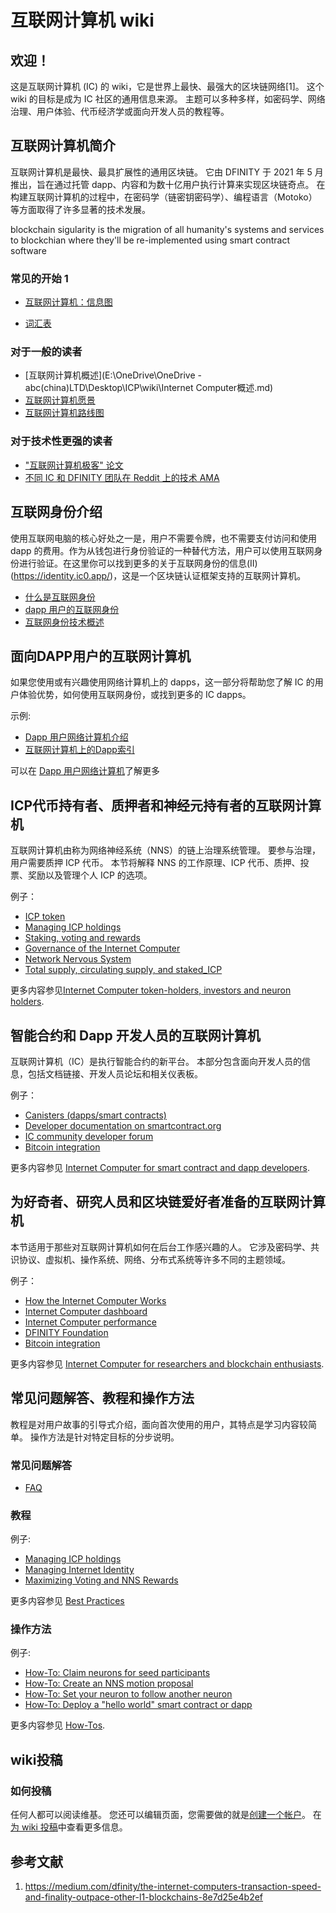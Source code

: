 # 互联网计算机 wiki

## 欢迎！

这是互联网计算机 (IC) 的 wiki，它是世界上最快、最强大的区块链网络[1]。 这个wiki 的目标是成为 IC 社区的通用信息来源。 主题可以多种多样，如密码学、网络治理、用户体验、代币经济学或面向开发人员的教程等。

## 互联网计算机简介

互联网计算机是最快、最具扩展性的通用区块链。 它由 DFINITY 于 2021 年 5 月推出，旨在通过托管 dapp、内容和为数十亿用户执行计算来实现区块链奇点。 在构建互联网计算机的过程中，在密码学（链密钥密码学）、编程语言（Motoko）等方面取得了许多显著的技术发展。

blockchain sigularity is the migration of all humanity's systems and services to blockchian where  they'll be re-implemented using smart contract software

### 常见的开始 1

- [互联网计算机：信息图](https://dfinity.org/icig.pdf)

- [词汇表](https://github.com/icpleague/icp-wiki/blob/master/docs/wiki/%E8%AF%8D%E6%B1%87%E8%A1%A8.md)

### 对于一般的读者

- [互联网计算机概述](E:\OneDrive\OneDrive - abc(china)LTD\Desktop\ICP\wiki\Internet Computer概述.md)
- [互联网计算机愿景](https://wiki.internetcomputer.org/wiki/Internet_Computer_vision)
- [互联网计算机路线图](https://dfinity.org/roadmap/)

### 对于技术性更强的读者

- ["互联网计算机极客" 论文](https://eprint.iacr.org/2022/087)
- [不同 IC 和 DFINITY 团队在 Reddit 上的技术 AMA](https://www.reddit.com/r/dfinity/comments/ozboyi/megathread_technical_amas/)

## 互联网身份介绍

使用互联网电脑的核心好处之一是，用户不需要令牌，也不需要支付访问和使用 dapp 的费用。作为从钱包进行身份验证的一种替代方法，用户可以使用互联网身份进行验证。在这里你可以找到更多的关于互联网身份的信息(II)(https://identity.ic0.app/)，这是一个区块链认证框架支持的互联网计算机。

- [什么是互联网身份](https://wiki.internetcomputer.org/wiki/What_is_Internet_Identity)
- [dapp 用户的互联网身份](https://wiki.internetcomputer.org/wiki/Internet_Identity_for_dapp_users)
- [互联网身份技术概述](https://wiki.internetcomputer.org/wiki/Internet_Identity_technical_overview)

## 面向DAPP用户的互联网计算机

如果您使用或有兴趣使用网络计算机上的 dapps，这一部分将帮助您了解 IC 的用户体验优势，如何使用互联网身份，或找到更多的 IC dapps。

示例:

- [Dapp 用户网络计算机介绍](https://wiki.internetcomputer.org/wiki/Introduction_to_the_Internet_Computer_for_dapp_users)
- [互联网计算机上的Dapp索引](Index_of_dapps_on_the_Internet_Computer)

可以在 [Dapp 用户网络计算机](https://wiki.internetcomputer.org/wiki/Internet_Computer_for_dapp_users)了解更多

## ICP代币持有者、质押者和神经元持有者的互联网计算机

互联网计算机由称为网络神经系统（NNS）的链上治理系统管理。 要参与治理，用户需要质押 ICP 代币。 本节将解释 NNS 的工作原理、ICP 代币、质押、投票、奖励以及管理个人 ICP 的选项。

例子：

- [ICP token](https://github.com/icpleague/icp-wiki/blob/master/docs/wiki/3-11%EF%BC%881%EF%BC%89%20ICP%20Token.md)
- [Managing ICP holdings](https://github.com/icpleague/icp-wiki/blob/master/docs/wiki/3-16%20Manage%20ICP%20holdings%20copy.md)
- [Staking, voting and rewards](https://wiki.internetcomputer.org/wiki/Staking,_voting_and_rewards)
- [Governance of the Internet Computer](https://wiki.internetcomputer.org/wiki/Governance_of_the_Internet_Computer)
- [Network Nervous System](https://wiki.internetcomputer.org/wiki/Network_Nervous_System)
- [Total supply, circulating supply, and staked_ICP](https://wiki.internetcomputer.org/wiki/Total_supply,_circulating_supply,_and_staked_ICP)

更多内容参见[Internet Computer token-holders, investors and neuron holders](https://wiki.internetcomputer.org/wiki/Internet_Computer_token-holders,_investors_and_neuron_holders).

## 智能合约和 Dapp 开发人员的互联网计算机

互联网计算机（IC）是执行智能合约的新平台。 本部分包含面向开发人员的信息，包括文档链接、开发人员论坛和相关仪表板。

例子：

- [Canisters (dapps/smart contracts)](https://wiki.internetcomputer.org/wiki/Canisters_(dapps/smart_contracts))
- [Developer documentation on smartcontract.org](https://smartcontracts.org/)
- [IC community developer forum](https://forum.dfinity.org/)
- [Bitcoin integration](https://wiki.internetcomputer.org/wiki/Bitcoin_integration)

更多内容参见 [Internet Computer for smart contract and dapp developers](https://wiki.internetcomputer.org/wiki/Internet_Computer_for_smart_contract_and_dapp_developers).

## 为好奇者、研究人员和区块链爱好者准备的互联网计算机

本节适用于那些对互联网计算机如何在后台工作感兴趣的人。 它涉及密码学、共识协议、虚拟机、操作系统、网络、分布式系统等许多不同的主题领域。

例子：

- [How the Internet Computer Works](https://dfinity.org/howitworks/)
- [Internet Computer dashboard](https://dashboard.internetcomputer.org/)
- [Internet Computer performance](https://wiki.internetcomputer.org/wiki/Internet_Computer_performance)
- [DFINITY Foundation](https://wiki.internetcomputer.org/wiki/DFINITY_Foundation)
- [Bitcoin integration](https://wiki.internetcomputer.org/wiki/Bitcoin_integration)

更多内容参见 [Internet Computer for researchers and blockchain enthusiasts](https://wiki.internetcomputer.org/w/index.php?title=Internet_Computer_for_researchers_and_blockchain_enthusiasts&action=edit&redlink=1).

## 常见问题解答、教程和操作方法

教程是对用户故事的引导式介绍，面向首次使用的用户，其特点是学习内容较简单。 操作方法是针对特定目标的分步说明。

### 常见问题解答

- [FAQ](https://wiki.internetcomputer.org/wiki/FAQ)

### 教程

例子:

- [Managing ICP holdings](https://wiki.internetcomputer.org/wiki/Managing_ICP_holdings)
- [Managing Internet Identity](https://wiki.internetcomputer.org/wiki/Managing_Internet_Identity)
- [Maximizing Voting and NNS Rewards](https://wiki.internetcomputer.org/wiki/Maximizing_Voting_and_NNS_Rewards)

更多内容参见 [Best Practices](https://wiki.internetcomputer.org/wiki/Best_Practices)

### 操作方法

例子:

- [How-To: Claim neurons for seed participants](https://wiki.internetcomputer.org/wiki/How-To:_Claim_neurons_for_seed_participants)
- [How-To: Create an NNS motion proposal](https://wiki.internetcomputer.org/wiki/How-To:_Create_an_NNS_motion_proposal)
- [How-To: Set your neuron to follow another neuron](https://wiki.internetcomputer.org/wiki/How-To:_Set_your_neuron_to_follow_another_neuron)
- [How-To: Deploy a "hello world" smart contract or dapp](https://wiki.internetcomputer.org/wiki/How-To:_Deploy_a_"hello_world"_smart_contract_or_dapp)


更多内容参见 [How-Tos](https://wiki.internetcomputer.org/wiki/How-Tos).

## wiki投稿

### 如何投稿

任何人都可以阅读维基。 您还可以编辑页面，您需要做的就是[创建一个帐户](https://wiki.internetcomputer.org/wiki/Special:CreateAccount)。 在[为 wiki 投稿]()中查看更多信息。

## 参考文献

1.  https://medium.com/dfinity/the-internet-computers-transaction-speed-and-finality-outpace-other-l1-blockchains-8e7d25e4b2ef



